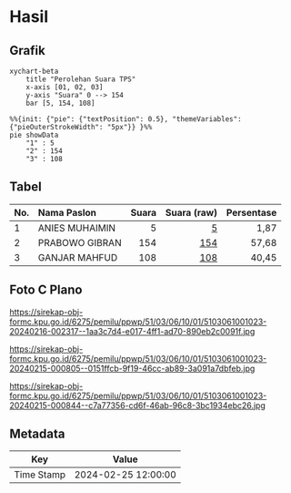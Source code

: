 # Hasil

## Grafik

```mermaid
xychart-beta
    title "Perolehan Suara TPS"
    x-axis [01, 02, 03]
    y-axis "Suara" 0 --> 154
    bar [5, 154, 108]
```

```mermaid
%%{init: {"pie": {"textPosition": 0.5}, "themeVariables": {"pieOuterStrokeWidth": "5px"}} }%%
pie showData
    "1" : 5
    "2" : 154
    "3" : 108
```

## Tabel

| No. | Nama Paslon    | Suara | Suara (raw) | Persentase |
|:--- |:-------------- | -----:| -----------:| ----------:|
| 1   | ANIES MUHAIMIN | 5     | [5][p-1]    | 1,87       |
| 2   | PRABOWO GIBRAN | 154   | [154][p-2]  | 57,68      |
| 3   | GANJAR MAHFUD  | 108   | [108][p-3]  | 40,45      |


[p-1]: https://github.com/gigit-pemilu/pemilu-2024-51-bali/blob/main/pilpres/hitung-suara/sub/51-bali/sub/03-badung/sub/06-kuta-utara/sub/1001-kerobokan-kelod/sub/023-tps/sub/paslon-1.txt
[p-2]: https://github.com/gigit-pemilu/pemilu-2024-51-bali/blob/main/pilpres/hitung-suara/sub/51-bali/sub/03-badung/sub/06-kuta-utara/sub/1001-kerobokan-kelod/sub/023-tps/sub/paslon-2.txt
[p-3]: https://github.com/gigit-pemilu/pemilu-2024-51-bali/blob/main/pilpres/hitung-suara/sub/51-bali/sub/03-badung/sub/06-kuta-utara/sub/1001-kerobokan-kelod/sub/023-tps/sub/paslon-3.txt

## Foto C Plano

https://sirekap-obj-formc.kpu.go.id/6275/pemilu/ppwp/51/03/06/10/01/5103061001023-20240216-002317--1aa3c7d4-e017-4ff1-ad70-890eb2c0091f.jpg

https://sirekap-obj-formc.kpu.go.id/6275/pemilu/ppwp/51/03/06/10/01/5103061001023-20240215-000805--0151ffcb-9f19-46cc-ab89-3a091a7dbfeb.jpg

https://sirekap-obj-formc.kpu.go.id/6275/pemilu/ppwp/51/03/06/10/01/5103061001023-20240215-000844--c7a77356-cd6f-46ab-96c8-3bc1934ebc26.jpg


## Metadata

| Key        | Value               |
| ---------- | ------------------- |
| Time Stamp | 2024-02-25 12:00:00 |



